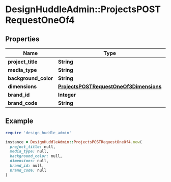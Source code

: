 # DesignHuddleAdmin::ProjectsPOSTRequestOneOf4

## Properties

| Name | Type | Description | Notes |
| ---- | ---- | ----------- | ----- |
| **project_title** | **String** |  | [optional] |
| **media_type** | **String** |  |  |
| **background_color** | **String** |  |  |
| **dimensions** | [**ProjectsPOSTRequestOneOf3Dimensions**](ProjectsPOSTRequestOneOf3Dimensions.md) |  |  |
| **brand_id** | **Integer** |  | [optional] |
| **brand_code** | **String** |  | [optional] |

## Example

```ruby
require 'design_huddle_admin'

instance = DesignHuddleAdmin::ProjectsPOSTRequestOneOf4.new(
  project_title: null,
  media_type: null,
  background_color: null,
  dimensions: null,
  brand_id: null,
  brand_code: null
)
```

